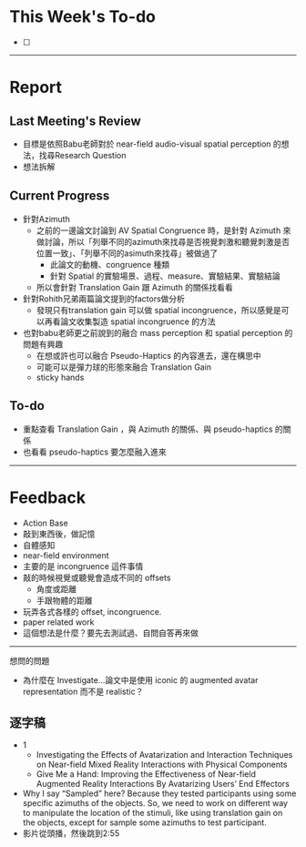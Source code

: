 # This Week's To-do
- [ ] 
---
# Report
## Last Meeting's Review
- 目標是依照Babu老師對於 near-field audio-visual spatial perception 的想法，找尋Research Question
- 想法拆解
## Current Progress
- 針對Azimuth
	- 之前的一邊論文討論到 AV Spatial Congruence 時，是針對 Azimuth 來做討論，所以「列舉不同的azimuth來找尋是否視覺刺激和聽覺刺激是否位置一致」、「列舉不同的asimuth來找尋」被做過了
		- 此論文的動機、congruence 種類
		- 針對 Spatial 的實驗場景、過程、measure、實驗結果、實驗結論
	- 所以會針對 Translation Gain 跟 Azimuth 的關係找看看
- 針對Rohith兄弟兩篇論文提到的factors做分析
	- 發現只有translation gain 可以做 spatial incongruence，所以感覺是可以再看論文收集製造 spatial incongruence 的方法
- 也對babu老師更之前說到的融合 mass perception 和 spatial perception 的問題有興趣
	- 在想或許也可以融合 Pseudo-Haptics 的內容進去，還在構思中
	- 可能可以是彈力球的形態來融合 Translation Gain
	- sticky hands
## To-do
- 重點查看 Translation Gain ，與 Azimuth 的關係、與 pseudo-haptics 的關係
- 也看看 pseudo-haptics 要怎麼融入進來
---
# Feedback
- Action Base
- 敲到東西後，做記憶
- 自體感知
- near-field environment
- 主要的是 incongruence 這件事情
- 敲的時候視覺或聽覺會造成不同的 offsets
    - 角度或距離
    - 手跟物體的距離
- 玩弄各式各樣的 offset, incongruence.
- paper related work
- 這個想法是什麼？要先去測試過、自問自答再來做
---
想問的問題
- 為什麼在 Investigate...論文中是使用 iconic 的 augmented avatar representation 而不是 realistic？
## 逐字稿
- 1
	- Investigating the Effects of Avatarization and Interaction Techniques on Near-field Mixed Reality Interactions with Physical Components
	- Give Me a Hand: Improving the Effectiveness of Near-field Augmented Reality Interactions By Avatarizing Users’ End Effectors  
- Why I say “Sampled” here? Because they tested participants using some specific azimuths of the objects. So, we need to work on different way to manipulate the location of the stimuli, like using translation gain on the objects, except for sample some azimuths to test participant.
- 影片從頭播，然後跳到2:55